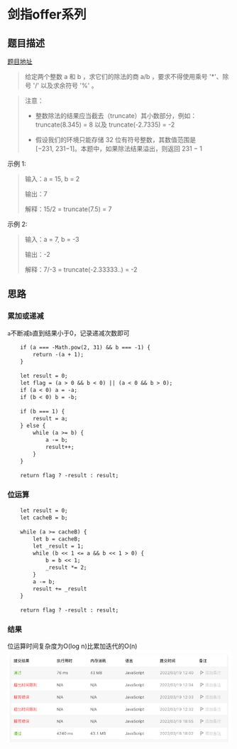 # 剑指offer系列

## 题目描述
[题目地址](https://leetcode-cn.com/problems/xoh6Oh/)
> 给定两个整数 a 和 b ，求它们的除法的商 a/b ，要求不得使用乘号 '*'、除号 '/' 以及求余符号 '%' 。

> 
> 注意：
> 
> - 整数除法的结果应当截去（truncate）其小数部分，例如：truncate(8.345) = 8 以及 truncate(-2.7335) = -2
>
> - 假设我们的环境只能存储 32 位有符号整数，其数值范围是 [−231, 231−1]。本题中，如果除法结果溢出，则返回 231 − 1

示例 1:

> 输入：a = 15, b = 2
> 
> 输出：7
> 
> 解释：15/2 = truncate(7.5) = 7

示例 2:
> 输入：a = 7, b = -3
> 
> 输出：-2
>
> 解释：7/-3 = truncate(-2.33333..) = -2


## 思路

### 累加或递减

`a`不断减`b`直到结果小于0，记录递减次数即可

```
    if (a === -Math.pow(2, 31) && b === -1) {
        return -(a + 1);
    }

    let result = 0;
    let flag = (a > 0 && b < 0) || (a < 0 && b > 0);
    if (a < 0) a = -a;
    if (b < 0) b = -b;

    if (b === 1) {
        result = a;
    } else {
        while (a >= b) {
            a -= b;
            result++;
        }
    }

    return flag ? -result : result;
```

### 位运算

```
    let result = 0;
    let cacheB = b;

    while (a >= cacheB) {
        let b = cacheB;
        let _result = 1;
        while (b << 1 <= a && b << 1 > 0) {
            b = b << 1;
            _result *= 2;
        }
        a -= b;
        result += _result
    }

    return flag ? -result : result;
```

### 结果
位运算时间复杂度为O(log n)比累加迭代的O(n)
![运行结果](offer1.png)

